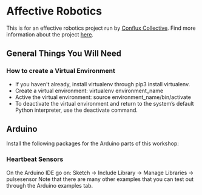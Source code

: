 # Affective Robotics
This is for an effective robotics project run by [Conflux Collective](https://confluxcollective.org/). Find more information about the project [here](https://conflux-harvard.notion.site/Welcome-to-Affective-Robotics-f89a02c6c15c4f26bd3a74a6aa493706?pvs=74).

## General Things You Will Need
### How to create a Virtual Environment
- If you haven't already, install virtualenv through pip3 install virtualenv. 
- Create a virtual environment: virtualenv environment_name
- Active the virtual environment: source environment_name/bin/activate
- To deactivate the virtual environment and return to the system’s default Python interpreter, use the deactivate command.

## Arduino 
Install the following packages for the Arduino parts of this workshop: 

### Heartbeat Sensors
On the Arduino IDE go on: Sketch -> Include Library -> Manage Libraries -> pulsesensor
Note that there are many other examples that you can test out through the Arduino examples tab. 
